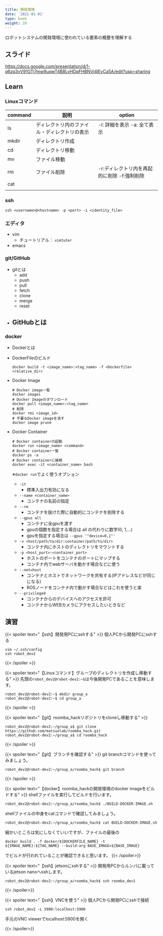 ```yaml
---
title: 開発環境
date: '2021-01-01'
type: book
weight: 20
---
```


ロボットシステムの開発環境に使われている要素の概要を理解する
<!--more-->

## スライド
https://docs.google.com/presentation/d/1-q6zq3vV91GTj7mw9uqwT4B8LyHDpFHBNVi4lEyCa5A/edit?usp=sharing

## Learn

### Linuxコマンド
| command |　説明 | option |
| ------- | ---- | ------ |
| ls      | ディレクトリ内のファイル・ディレクトリの表示 |  -l: 詳細を表示 -a: 全て表示|
| mkdir   | ディレクトリ作成 |  |
| cd      | ディレクトリ移動 |  |
| mv      | ファイル移動 |  |
| rm      | ファイル削除 | -r:ディレクトリ内を再起的に削除 -f:強制削除 |
| cat     |  |  |
|  |  |  |

### ssh

```
ssh <username>@<hostname> -p <port> -i <identity_file>
```

### エディタ
- vim
    - チュートリアル： `vimtuter`
- emacs

### git/GitHub
- gitとは
    - add
    - push
    - pull
    - fetch
    - clone
    - merge
    - reset
- GitHubとは
    - 

### docker
- Dockerとは

- DockerFileのビルド
    ```
    docker build -t <image_name>:<tag_name> -f <Dockerfile> <relative_dir>
    ```

- Docker Image
    ```
    # Docker image一覧
    docker images
    # Docker Imageのダウンロード
    docker pull <image_name>:<tag_name>
    # 削除
    docker rmi <image_id>
    # 不要なDocker imageを消す
    docker image prune
    ```

- Docker Container
    ```
    # Docker containerの起動
    docker run <image_name> <command>
    # Docker container一覧
    docker ps -a
    # Docker containerに接続
    docker exec -it <container_name> bash
    ```

    ※`docker run`でよく使うオプション
    - `-it` 
        - 標準入出力有効になる
    - `--name <container_name>`
        - コンテナの名前の指定
    - `--rm`
        - コンテナを抜けた際に自動的にコンテナを削除する
    - `--gpus all`
        - コンテナに全gpuを渡す
        - gpuの個数を指定する場合は all の代わりに数字(0, 1,...)
        - gpuを指定する場合は `--gpus '"device=0,1"'`
    - `-v <host/path/to/dir:container/path/to/dir>`
        - コンテナ内にホストのディレクトリをマウントする
    - `-p <host_port>:<container_port>`
        - ホストのポートをコンテナのポートにマップする
        - コンテナ内でwebサーバを動かす場合などに使う
    - `--net=host`
        - コンテナとホストでネットワークを共有する(IPアドレスなどが同じになる)
        - ROSノードをコンテナ内で動かす場合などはこれを使うと楽
    - `--privileged`
        - コンテナからのデバイスへのアクセスを許可
        - コンテナからWEBカメラにアクセスしたいときなど



## 演習

{{< spoiler text="【ssh】開発用PCにsshする" >}}
個人PCから開発PCにsshする
```shell
vim ~/.ssh/config
ssh robot_dev2
```
{{< /spoiler >}}

{{< spoiler text="【Linuxコマンド】グループのディレクトリを作成し移動する" >}}
先頭の`robot_dev2@robot-dev2:~$`は今後開発PCであることを意味します。
```shell
robot_dev2@robot-dev2:~$ mkdir group_a
robot_dev2@robot-dev2:~$ cd group_a
```
{{< /spoiler >}}

{{< spoiler text="【git】roomba_hackリポジトリをcloneし移動する" >}}

```shell
robot_dev2@robot-dev2:~/group_a$ git clone https://github.com/matsuolab/roomba_hack.git
robot_dev2@robot-dev2:~/group_a$ cd roomba_hack
```
{{< /spoiler >}}

{{< spoiler text="【git】ブランチを確認する" >}}
git branchコマンドを使ってみましょう。
```shell
robot_dev2@robot-dev2:~/group_a/roomba_hack$ git branch
```
{{< /spoiler >}}

{{< spoiler text="【docker】roomba_hackの開発環境のdocker imageをビルドする" >}}
shellファイルを実行してビルドを行います。
```
robot_dev2@robot-dev2:~/group_a/roomba_hack$ ./BUILD-DOCKER-IMAGE.sh
```
shellファイルの中身をcatコマンドで確認してみましょう。
```
robot_dev2@robot-dev2:~/group_a/roomba_hack$ cat BUILD-DOCKER-IMAGE.sh
```
細かいところは気にしなくていいですが、ファイルの最後の
```
docker build . -f docker/${DOCKERFILE_NAME} -t ${IMAGE_NAME}:${TAG_NAME} --build-arg BASE_IMAGE=${BASE_IMAGE}
```
でビルドが行われていることが確認できると思います。
{{< /spoiler>}}


{{< spoiler text="【ssh】jetsonにsshする" >}}
開発用PCからルンバに載っているjetson nanoへsshします。
```shell
robot_dev2@robot-dev2:~/group_a/roomba_hack$ ssh roomba_dev1
```
{{< /spoiler>}}

{{< spoiler text="【ssh】VNCを使う" >}}
個人PCから開発PCにsshで接続
```shell
ssh robot_dev2 -L 5900:localhost:5900
```
手元のVNC viewerでlocalhost:5900を開く

{{< /spoiler>}}

